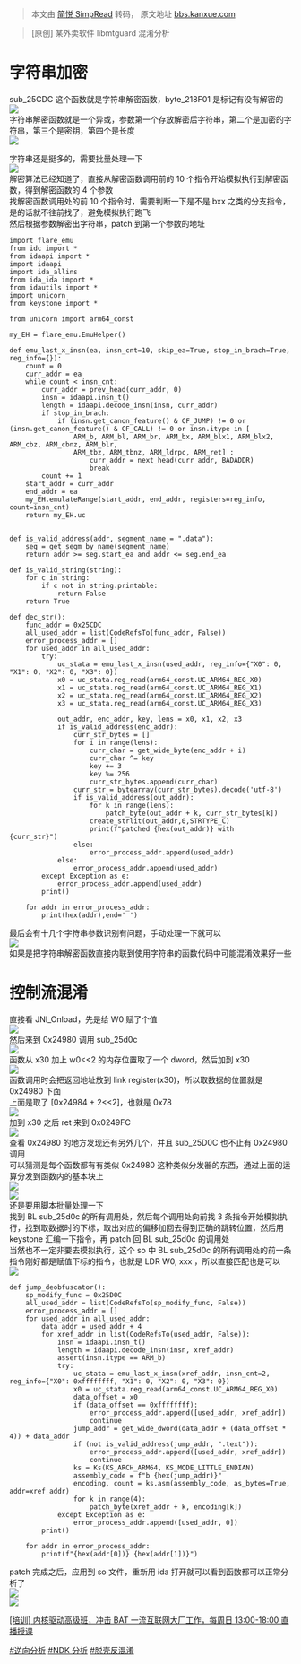 > 本文由 [简悦 SimpRead](http://ksria.com/simpread/) 转码， 原文地址 [bbs.kanxue.com](https://bbs.kanxue.com/thread-283411.htm)

> [原创] 某外卖软件 libmtguard 混淆分析

字符串加密
=====

sub_25CDC 这个函数就是字符串解密函数，byte_218F01 是标记有没有解密的  
![](https://bbs.kanxue.com/upload/tmp/866908_B3M6ZDJQXFPHXTX.webp)  
字符串解密函数就是一个异或，参数第一个存放解密后字符串，第二个是加密的字符串，第三个是密钥，第四个是长度  
![](https://bbs.kanxue.com/upload/tmp/866908_UGPN3D5TQ5ETC8N.webp)

字符串还是挺多的，需要批量处理一下  
![](https://bbs.kanxue.com/upload/tmp/866908_3K5BE6QC7RSDRP4.webp)  
解密算法已经知道了，直接从解密函数调用前的 10 个指令开始模拟执行到解密函数，得到解密函数的 4 个参数  
找解密函数调用处的前 10 个指令时，需要判断一下是不是 bxx 之类的分支指令，是的话就不往前找了，避免模拟执行跑飞  
然后根据参数解密出字符串，patch 到第一个参数的地址

```
import flare_emu
from idc import *
from idaapi import *
import idaapi
import ida_allins
from ida_ida import *
from idautils import *
import unicorn
from keystone import *
 
from unicorn import arm64_const
 
my_EH = flare_emu.EmuHelper()
 
def emu_last_x_insn(ea, insn_cnt=10, skip_ea=True, stop_in_brach=True, reg_info={}):
    count = 0
    curr_addr = ea
    while count < insn_cnt:
        curr_addr = prev_head(curr_addr, 0)
        insn = idaapi.insn_t()
        length = idaapi.decode_insn(insn, curr_addr)
        if stop_in_brach:
            if (insn.get_canon_feature() & CF_JUMP) != 0 or (insn.get_canon_feature() & CF_CALL) != 0 or insn.itype in [
                ARM_b, ARM_bl, ARM_br, ARM_bx, ARM_blx1, ARM_blx2, ARM_cbz, ARM_cbnz, ARM_blr,
                ARM_tbz, ARM_tbnz, ARM_ldrpc, ARM_ret] :
                    curr_addr = next_head(curr_addr, BADADDR)
                    break
        count += 1
    start_addr = curr_addr
    end_addr = ea
    my_EH.emulateRange(start_addr, end_addr, registers=reg_info, count=insn_cnt)
    return my_EH.uc
 
 
def is_valid_address(addr, segment_name = ".data"):
    seg = get_segm_by_name(segment_name)
    return addr >= seg.start_ea and addr <= seg.end_ea
 
def is_valid_string(string):
    for c in string:
        if c not in string.printable:
            return False
    return True
 
def dec_str():
    func_addr = 0x25CDC
    all_used_addr = list(CodeRefsTo(func_addr, False))
    error_process_addr = []
    for used_addr in all_used_addr:
        try:
            uc_stata = emu_last_x_insn(used_addr, reg_info={"X0": 0, "X1": 0, "X2": 0, "X3": 0})
            x0 = uc_stata.reg_read(arm64_const.UC_ARM64_REG_X0)
            x1 = uc_stata.reg_read(arm64_const.UC_ARM64_REG_X1)
            x2 = uc_stata.reg_read(arm64_const.UC_ARM64_REG_X2)
            x3 = uc_stata.reg_read(arm64_const.UC_ARM64_REG_X3)
 
            out_addr, enc_addr, key, lens = x0, x1, x2, x3
            if is_valid_address(enc_addr):
                curr_str_bytes = []
                for i in range(lens):
                    curr_char = get_wide_byte(enc_addr + i)
                    curr_char ^= key
                    key += 3
                    key %= 256
                    curr_str_bytes.append(curr_char)
                curr_str = bytearray(curr_str_bytes).decode('utf-8')
                if is_valid_address(out_addr):
                    for k in range(lens):
                        patch_byte(out_addr + k, curr_str_bytes[k])
                    create_strlit(out_addr,0,STRTYPE_C)
                    print(f"patched {hex(out_addr)} with   {curr_str}")
                else:
                    error_process_addr.append(used_addr)
            else:
                error_process_addr.append(used_addr)
        except Exception as e:
            error_process_addr.append(used_addr)
        print()
 
    for addr in error_process_addr:
        print(hex(addr),end=' ')
```

最后会有十几个字符串参数识别有问题，手动处理一下就可以  
![](https://bbs.kanxue.com/upload/tmp/866908_QFXACEFDU73MQ86.webp)  
如果是把字符串解密函数直接内联到使用字符串的函数代码中可能混淆效果好一些

控制流混淆
=====

直接看 JNI_Onload，先是给 W0 赋了个值  
![](https://bbs.kanxue.com/upload/attach/202409/866908_K8D969SME8VX8FN.webp)  
然后来到 0x24980 调用 sub_25d0c  
![](https://bbs.kanxue.com/upload/attach/202409/866908_35TN2ZRY8HKX3SS.webp)  
函数从 x30 加上 w0<<2 的内存位置取了一个 dword，然后加到 x30  
![](https://bbs.kanxue.com/upload/attach/202409/866908_APXFK7BARGBMC88.webp)  
函数调用时会把返回地址放到 link register(x30)，所以取数据的位置就是 0x24980 下面  
上面是取了 [0x24984 + 2<<2]，也就是 0x78  
![](https://bbs.kanxue.com/upload/attach/202409/866908_YR84QEN992PWDD4.webp)  
加到 x30 之后 ret 来到 0x0249FC  
![](https://bbs.kanxue.com/upload/attach/202409/866908_K8BWHPHR9SX5VXP.webp)  
查看 0x24980 的地方发现还有另外几个，并且 sub_25D0C 也不止有 0x24980 调用  
可以猜测是每个函数都有有类似 0x24980 这种类似分发器的东西，通过上面的运算分发到函数内的基本块上  
![](https://bbs.kanxue.com/upload/attach/202409/866908_SAKJERZYV9UC66Y.webp)  
![](https://bbs.kanxue.com/upload/attach/202409/866908_8CT7EAMHHD3HU3P.webp)  
还是要用脚本批量处理一下  
找到 BL sub_25d0c 的所有调用处，然后每个调用处向前找 3 条指令开始模拟执行，找到取数据时的下标，取出对应的偏移加回去得到正确的跳转位置，然后用 keystone 汇编一下指令，再 patch 回 BL sub_25d0c 的调用处  
当然也不一定非要去模拟执行，这个 so 中 BL sub_25d0c 的所有调用处的前一条指令刚好都是赋值下标的指令，也就是 LDR W0, xxx ，所以直接匹配也是可以  
![](https://bbs.kanxue.com/upload/attach/202409/866908_G2JVNHXSBM2KM7S.webp)

```
def jump_deobfuscator():
    sp_modify_func = 0x25D0C
    all_used_addr = list(CodeRefsTo(sp_modify_func, False))
    error_process_addr = []
    for used_addr in all_used_addr:
        data_addr = used_addr + 4
        for xref_addr in list(CodeRefsTo(used_addr, False)):
            insn = idaapi.insn_t()
            length = idaapi.decode_insn(insn, xref_addr)
            assert(insn.itype == ARM_b)
            try:
                uc_stata = emu_last_x_insn(xref_addr, insn_cnt=2, reg_info={"X0": 0xffffffff, "X1": 0, "X2": 0, "X3": 0})
                x0 = uc_stata.reg_read(arm64_const.UC_ARM64_REG_X0)
                data_offset = x0
                if (data_offset == 0xffffffff):
                    error_process_addr.append([used_addr, xref_addr])
                    continue
                jump_addr = get_wide_dword(data_addr + (data_offset * 4)) + data_addr
                if (not is_valid_address(jump_addr, ".text")):
                    error_process_addr.append([used_addr, xref_addr])
                    continue
                ks = Ks(KS_ARCH_ARM64, KS_MODE_LITTLE_ENDIAN)
                assembly_code = f"b {hex(jump_addr)}"
                encoding, count = ks.asm(assembly_code, as_bytes=True, addr=xref_addr)
                for k in range(4):
                    patch_byte(xref_addr + k, encoding[k])
            except Exception as e:
                error_process_addr.append([used_addr, 0])
        print()
 
    for addr in error_process_addr:
        print(f"{hex(addr[0])} {hex(addr[1])}")
```

patch 完成之后，应用到 so 文件，重新用 ida 打开就可以看到函数都可以正常分析了  
![](https://bbs.kanxue.com/upload/attach/202409/866908_BP5PEBXYJV7PY5N.webp)  
![](https://bbs.kanxue.com/upload/attach/202409/866908_K2D5XQ5GMCSP3FV.webp)

[[培训] 内核驱动高级班，冲击 BAT 一流互联网大厂工作，每周日 13:00-18:00 直播授课](https://www.kanxue.com/book-section_list-174.htm)

[#逆向分析](forum-161-1-118.htm) [#NDK 分析](forum-161-1-119.htm) [#脱壳反混淆](forum-161-1-122.htm)